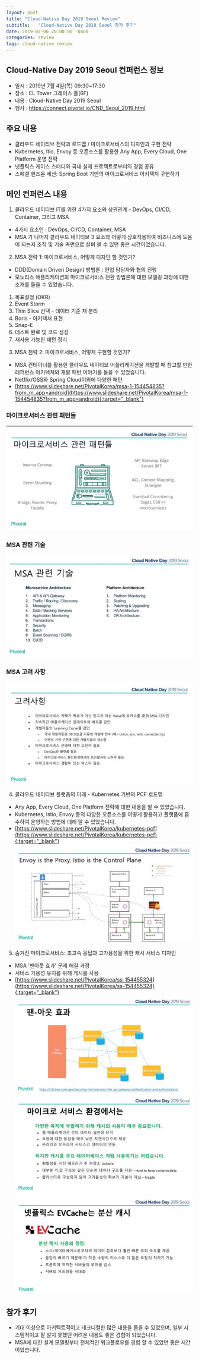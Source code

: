 ```yaml
---
layout: post
title: "Cloud-Native Day 2019 Seoul Review"
subtitle:   "Cloud-Native Day 2019 Seoul 참가 후기"
date: 2019-07-06 20:00:00 -0400
categories: review
tags: cloud-native review
---
```


## Cloud-Native Day 2019 Seoul 컨퍼런스 정보
- 일시 : 2019년 7월 4일(목) 09:30~17:30
- 장소 : EL Tower 그레이스 홀(6F) 
- 내용 : Cloud-Native Day 2019 Seoul
- 행사 : https://connect.pivotal.io/CND_Seoul_2019.html


## 주요 내용
- 클라우드 네이티브 전략과 로드맵 / 마이크로서비스의 디자인과 구현 전략
- Kubernetes, Itio, Envoy 등 오픈소스를 활용한 Any App, Every Cloud, One Platform 운영 전략
- 넷플릭스 케이스 스터디와 국내 실제 프로젝트로부터의 경험 공유
- 스페셜 핸즈온 세션: Spring Boot 기반의 마이크로서비스 아키텍처 구현하기

## 메인 컨퍼런스 내용

1. 클라우드 네이티브 IT를 위한 4가지 요소와 상관관계 - DevOps, CI/CD, Container, 그리고 MSA
- 4가지 요소인 : DevOps, CI/CD, Container, MSA 
- MSA 가 나머지 클라우드 네이티브 3 요소와 어떻게 상호작용하여 비즈니스에 도움이 되는지 조직 및 기술 측면으로 살펴 볼 수 있던 좋은 시간이었습니다.

2. MSA 전략 1: 마이크로서비스, 어떻게 디자인 할 것인가?
- DDD(Domain Driven Design) 방법론 : 현업 담당자와 협의 진행
- 모노리스 애플리케이션의 마이크로서비스 전환 방법론에 대한 모델링 과정에 대한 소개를 들을 수 있었습니다.
 1) 목표설정 (OKR)
 2) Event Storm
 3) Thin Slice 선택 - 데이터 기준 재 분리
 4) Boris - 아키텍처 표현
 5) Snap-E
 6) 테스트 완료 및 코드 생성
 7) 재사용 가능한 패턴 정리

3. MSA 전략 2: 마이크로서비스, 어떻게 구현할 것인가?
- MSA 컨테이너를 활용한 클라우드 네이티브 어플리케이션을 개발할 때 참고할 만한 레퍼런스 아키텍쳐와 개발 패턴 이야기를 들을 수 있었습니다.
- Netflix/OSS와 Spring Cloud이외에 다양한 패턴
- [https://www.slideshare.net/PivotalKorea/msa-1-154454835?from_m_app=android](https://www.slideshare.net/PivotalKorea/msa-1-154454835?from_m_app=android){:target="_blank"}

### 마이크로서비스 관련 패턴들
![img2](/assets/img/post/cloudnative/img2.jpg)

### MSA 관련 기술
![img3](/assets/img/post/cloudnative/img3.jpg)

### MSA 고려 사항
![img4](/assets/img/post/cloudnative/img4.jpg)


4. 클라우드 네이티브 플랫폼의 미래 - Kubernetes 기반의 PCF 로드맵
- Any App, Every Cloud, One Platform 전략에 대한 내용을 알 수 있었습니다.
- Kubernetes, Istio, Envoy 등의 다양한 오픈소스를 어떻게 활용하고 플랫폼에 흡수하여 운영하는 방법에 대해 알 수 있었습니다.
- [https://www.slideshare.net/PivotalKorea/kubernetes-pcf](https://www.slideshare.net/PivotalKorea/kubernetes-pcf){:target="_blank"}
![img5](/assets/img/post/cloudnative/img5.jpg)

5. 숨겨진 마이크로서비스: 초고속 응답과 고가용성을 위한 캐시 서비스 디자인
- MSA '팬아웃 효과' 문제 해결 과정
- 서비스 가용성 유지를 위해 캐시를 사용
- [https://www.slideshare.net/PivotalKorea/ss-154455324](https://www.slideshare.net/PivotalKorea/ss-154455324){:target="_blank"}
![img6](/assets/img/post/cloudnative/img6.jpg)
![img7](/assets/img/post/cloudnative/img7.jpg)
![img8](/assets/img/post/cloudnative/img8.jpg)

## 참가 후기
- 기대 이상으로 아키텍트적이고 테크니컬한 많은 내용을 들을 수 있었으며, 일부 시스템적이고 잘 알지 못했던 어려운 내용도 좋은 경험이 되었습니다.
- MSA에 대한 설계 모델링부터 전체적인 워크플로우를 경험 할 수 있었던 좋은 시간이었습니다.


